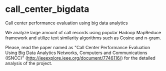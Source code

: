 # call_center_bigdata
Call center performance evaluation using big data analytics

We analyze large amount of call records using popular Hadoop MapReduce framework and utilize text similarity algorithms such as Cosine and n-gram.

Please, read the paper named as "Call Center Performance Evaluation Using Big Data Analytics Networks, Computers and Communications (ISNCC)" (http://ieeexplore.ieee.org/document/7746116/) for the detailed analysis of the project.
